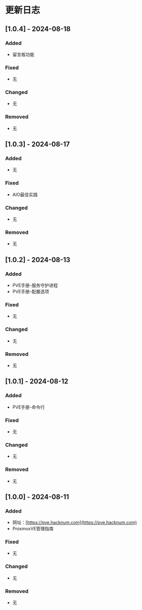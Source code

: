  # 更新日志

## [1.0.4] - 2024-08-18

### Added

- 留言板功能

### Fixed

- 无

### Changed

- 无

### Removed

- 无

## [1.0.3] - 2024-08-17

### Added

- 无

### Fixed

- AIO最佳实践

### Changed

- 无

### Removed

- 无


## [1.0.2] - 2024-08-13

### Added

- PVE手册-服务守护进程
- PVE手册-配置选项

### Fixed

- 无

### Changed

- 无

### Removed

- 无

## [1.0.1] - 2024-08-12

### Added

- PVE手册-命令行

### Fixed

- 无

### Changed

- 无

### Removed

- 无

## [1.0.0] - 2024-08-11

### Added

- 网址：[https://pve.hacknum.com](https://pve.hacknum.com)
- ProxmoxVE管理指南

### Fixed

- 无

### Changed

- 无

### Removed

- 无
